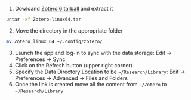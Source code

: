 1. Dowloand [Zotero 6 tarball](https://www.zotero.org/download/) and extract it
```bash
untar -xf Zotero-linux64.tar
```
2. Move the directory in the appropriate folder
```bash
mv Zotero_linux_64 ~/.config/zotero/
```
3. Launch the app and log-in to sync with the data storage: Edit -> Preferences -> Sync
4. Click on the Refresh button (upper right corner)
5. Specify the Data Directory Location to be `~/Research/Library`: Edit -> Preferences -> Advanced -> Files and Folders
6. Once the link is created move all the content from `~/Zotero` to `~/Research/Library`

